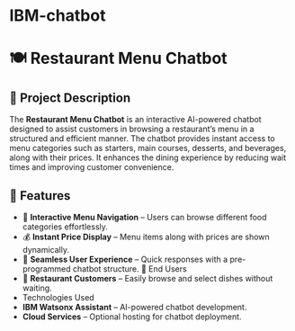 # IBM-chatbot
# 🍽️ Restaurant Menu Chatbot

## 📌 Project Description
The **Restaurant Menu Chatbot** is an interactive AI-powered chatbot designed to assist customers in browsing a restaurant’s menu in a structured and efficient manner. The chatbot provides instant access to menu categories such as starters, main courses, desserts, and beverages, along with their prices. It enhances the dining experience by reducing wait times and improving customer convenience.

## 🚀 Features
- 📜 **Interactive Menu Navigation** – Users can browse different food categories effortlessly.
- 💰 **Instant Price Display** – Menu items along with prices are shown dynamically.
- 📲 **Seamless User Experience** – Quick responses with a pre-programmed chatbot structure.
🎯 End Users
- 🏡 **Restaurant Customers** – Easily browse and select dishes without waiting.
- Technologies Used
- **IBM Watsonx Assistant** – AI-powered chatbot development.
- **Cloud Services** – Optional hosting for chatbot deployment.
